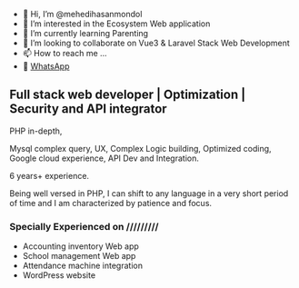 - 👋 Hi, I’m @mehedihasanmondol
- 👀 I’m interested in the Ecosystem Web application
- 🌱 I’m currently learning Parenting
- 💞️ I’m looking to collaborate on Vue3 & Laravel Stack Web Development
- 📫 How to reach me ...
- 💬 [WhatsApp](https://api.whatsapp.com/send?phone=8801912336505)

## Full stack web developer | Optimization | Security and API integrator

PHP in-depth,

Mysql complex query, UX, Complex Logic building, Optimized coding, Google cloud experience, API Dev and Integration.

6 years+ experience.

Being well versed in PHP, I can shift to any language in a very short period of time and I am characterized by patience and focus.

### Specially Experienced on /////////
- Accounting inventory Web app
- School management Web app
- Attendance machine integration
- WordPress website
<!---
mehedihasanmondol/mehedihasanmondol is a ✨ special ✨ repository because its `README.md` (this file) appears on your GitHub profile.
You can click the Preview link to take a look at your changes.
--->
